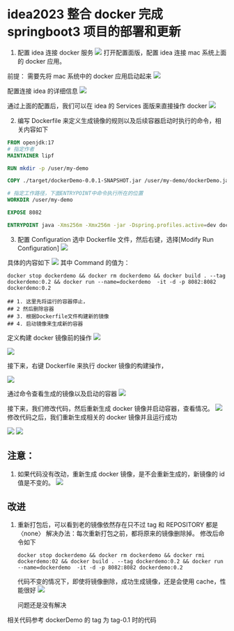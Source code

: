 # idea2023 整合 docker 完成 springboot3 项目的部署和更新

1. 配置 idea 连接 docker 服务
   <img src="./pic/idea配置/01_配置idea连接docker服务相关信息.png">
   打开配置面版，配置 idea 连接 mac 系统上面的 docker 应用。

前提： 需要先将 mac 系统中的 docker 应用启动起来
<img src="./pic/idea配置/02_开始配置idea连接mac系统上面的docker.png">

配置连接 idea 的详细信息
<img src="./pic/idea配置/03_连接docker的详细信息.png">

通过上面的配置后，我们可以在 idea 的 Services 面版来直接操作 docker
<img src="./pic/idea配置/04_配置好的docker_Services.png">

2. 编写 Dockerfile 来定义生成镜像的规则以及后续容器启动时执行的命令，相关内容如下

```Dockerfile
FROM openjdk:17
# 指定作者
MAINTAINER lipf

RUN mkdir -p /user/my-demo

COPY ./target/dockerDemo-0.0.1-SNAPSHOT.jar /user/my-demo/dockerDemo.jar

# 指定工作路径，下面ENTRYPOINT中命令执行所在的位置
WORKDIR /user/my-demo

EXPOSE 8082

ENTRYPOINT java -Xms256m -Xmx256m -jar -Dspring.profiles.active=dev dockerDemo.jar

```

3. 配置 Configuration
   选中 Dockerfile 文件，然后右键，选择[Modify Run Configuration]
   <img src="./pic/idea配置/05_开始编辑docker运行时行为.png">

具体的内容如下
<img src="./pic/idea配置/06_编辑具体的配置信息.png">
其中 Command 的值为：

```shell
docker stop dockerdemo && docker rm dockerdemo && docker build . --tag dockerdemo:0.2 && docker run --name=dockerdemo  -it -d -p 8082:8082 dockerdemo:0.2

## 1. 这里先将运行的容器停止，
## 2 然后删除容器
## 3. 根据Dockerfile文件构建新的镜像
## 4. 启动镜像来生成新的容器
```

定义构建 docker 镜像前的操作
<img src="./pic/idea配置/07_执行docker镜像构建前操作的定义.png">

<img src="./pic/idea配置/08_生成镜像前生成新的jar包.png">

接下来，右键 Dockerfile 来执行 docker 镜像的构建操作，

<img src="./pic/idea配置/09_查看docker镜像打包以及容器运行情况.png">

通过命令查看生成的镜像以及启动的容器
<img src="./pic/idea配置/10_通过命令查看生成的镜像以及启动的容器.png">

接下来，我们修改代码，然后重新生成 docker 镜像并启动容器，查看情况。
<img src="./pic/idea配置/12_修改java代码.png">
修改代码之后，我们重新生成相关的 docker 镜像并且运行成功

<img src="./pic/idea配置/13_修改内容重新生成docker镜像.png">

<img src="./pic/idea配置/14_新生成的镜像文件以及容器.png">

## 注意：

1. 如果代码没有改动，重新生成 docker 镜像，是不会重新生成的，新镜像的 id 值是不变的。
   <img src="./pic/idea配置/15_不改动java代码不会重新生成docker镜像.png">

## 改进

1. 重新打包后，可以看到老的镜像依然存在只不过 tag 和 REPOSITORY 都是〈none〉
   解决办法：每次重新打包之前，都将原来的镜像删除掉。
   修改后命令如下

   ```shell
   docker stop dockerdemo && docker rm dockerdemo && docker rmi dockerdemo:02 && docker build . --tag dockerdemo:0.2 && docker run --name=dockerdemo  -it -d -p 8082:8082 dockerdemo:0.2
   ```

   代码不变的情况下，即使将镜像删除，成功生成镜像，还是会使用 cache，性能很好
   <img src="./pic/idea配置/16_构建效率.png">

   问题还是没有解决

相关代码参考 dockerDemo 的 tag 为 tag-0.1 时的代码
